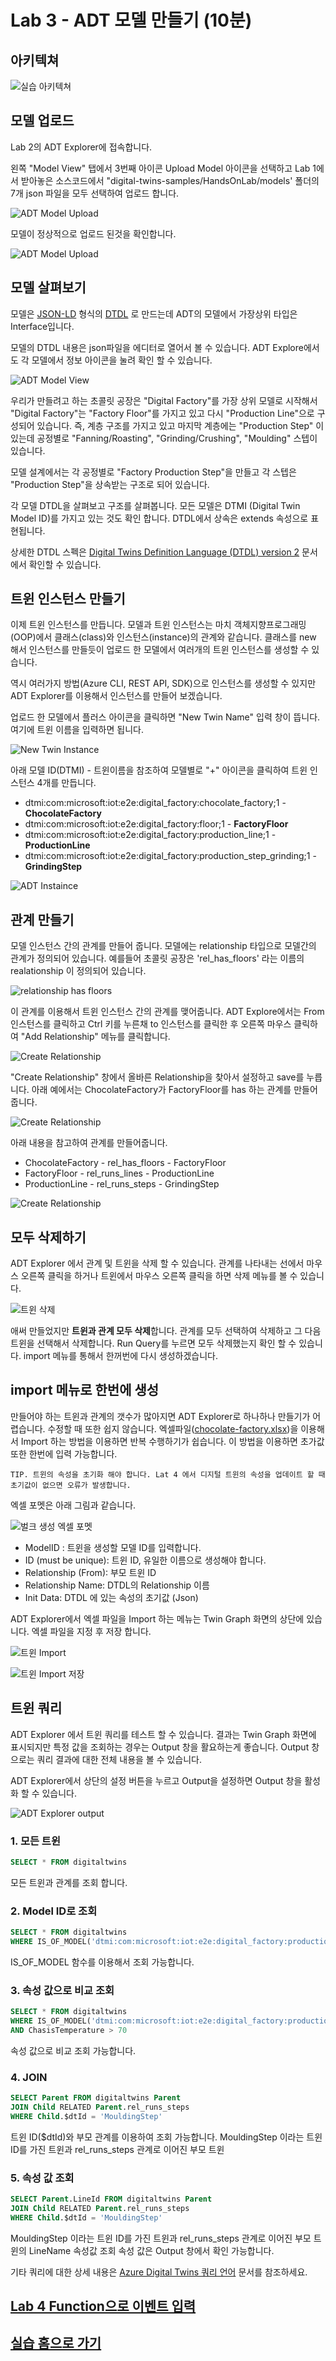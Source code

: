 # Lab 3 - ADT 모델 만들기 (10분)

## 아키텍쳐 

![실습 아키텍쳐](images/hol-architecture-3_updated.png)

## 모델 업로드

Lab 2의 ADT Explorer에 접속합니다. 

왼쪽 "Model View" 탭에서 3번째 아이콘 Upload Model 아이콘을 선택하고 Lab 1에서 받아놓은 소스코드에서 "digital-twins-samples/HandsOnLab/models' 폴더의 7개 json 파일을 모두 선택하여 업로드 합니다. 

![ADT Model Upload](images/adt-model-upload.png)

모델이 정상적으로 업로드 된것을 확인합니다. 

![ADT Model Upload](images/adt-model-upload2.png)

## 모델 살펴보기 

모델은 [JSON-LD](https://json-ld.org/) 형식의 [DTDL](https://github.com/Azure/opendigitaltwins-dtdl) 로 만드는데 ADT의 모델에서 가장상위 타입은 Interface입니다. 

모델의 DTDL 내용은 json파일을 에디터로 열어서 볼 수 있습니다. ADT Explore에서도 각 모델에서 정보 아이콘을 눌려 확인 할 수 있습니다. 

![ADT Model View](images/adt-model-view.png)

우리가 만들려고 하는 초콜릿 공장은 "Digital Factory"를 가장 상위 모델로 시작해서 "Digital Factory"는 "Factory Floor"를 가지고 있고 다시 "Production Line"으로 구성되어 있습니다. 즉, 계층 구조를 가지고 있고 마지막 계층에는 "Production Step" 이 있는데 공정별로 "Fanning/Roasting", "Grinding/Crushing", "Moulding" 스텝이 있습니다. 

모델 설계에서는 각 공정별로 "Factory Production Step"을 만들고 각 스텝은 "Production Step"을 상속받는 구조로 되어 있습니다. 

각 모델 DTDL을 살펴보고 구조를 살펴봅니다. 모든 모델은 DTMI (Digital Twin Model ID)를 가지고 있는 것도 확인 합니다. DTDL에서 상속은 extends 속성으로 표현됩니다. 

상세한 DTDL 스펙은 [Digital Twins Definition Language (DTDL) version 2](https://github.com/Azure/opendigitaltwins-dtdl/blob/master/DTDL/v2/dtdlv2.md) 문서에서 확인할 수 있습니다. 

## 트윈 인스턴스 만들기 

이제 트윈 인스턴스를 만듭니다. 모델과 트윈 인스턴스는 마치 객체지향프로그래밍(OOP)에서 클래스(class)와 인스턴스(instance)의 관계와 같습니다. 클래스를 new 해서 인스턴스를 만들듯이 업로드 한 모델에서 여러개의 트윈 인스턴스를 생성할 수 있습니다. 

역시 여러가지 방법(Azure CLI, REST API, SDK)으로 인스턴스를 생성할 수 있지만 ADT Explorer를 이용해서 인스턴스를 만들어 보겠습니다. 

업로드 한 모델에서 플러스 아이콘을 클릭하면 "New Twin Name" 입력 창이 뜹니다. 여기에 트윈 이름을 입력하면 됩니다. 

![New Twin Instance](images/adt-new-twin.png)

아래 모델 ID(DTMI) - 트윈이름을 참조하여 모델별로 "+" 아이콘을 클릭하여 트윈 인스턴스 4개를 만듭니다. 

* dtmi:com:microsoft:iot:e2e:digital_factory:chocolate_factory;1 - **ChocolateFactory**
* dtmi:com:microsoft:iot:e2e:digital_factory:floor;1 - **FactoryFloor**
* dtmi:com:microsoft:iot:e2e:digital_factory:production_line;1 - **ProductionLine**
* dtmi:com:microsoft:iot:e2e:digital_factory:production_step_grinding;1 - **GrindingStep**

![ADT Instaince](images/adt-instance.png)

## 관계 만들기 

모델 인스턴스 간의 관계를 만들어 줍니다. 모델에는 relationship 타입으로 모델간의 관계가 정의되어 있습니다. 예를들어 초콜릿 공장은 'rel_has_floors' 라는 이름의 realationship 이 정의되어 있습니다. 

![relationship has floors](images/rel_has_floors.png)

이 관계를 이용해서 트윈 인스턴스 간의 관계를 맺어줍니다. ADT Explore에서는 From 인스턴스를 클릭하고 Ctrl 키를 누른채 to 인스턴스를 클릭한 후 오른쪽 마우스 클릭하여 "Add Relationship" 메뉴를 클릭합니다. 

![Create Relationship](images/adt-select-relationship.png)

"Create Relationship" 창에서 올바른 Relationship을 찾아서 설정하고 save를 누릅니다. 아래 예에서는 ChocolateFactory가 FactoryFloor를 has 하는 관계를 만들어 줍니다. 

![Create Relationship](images/adt-create-relationship.png)

아래 내용을 참고하여 관계를 만들어줍니다. 

* ChocolateFactory - rel_has_floors - FactoryFloor
* FactoryFloor - rel_runs_lines - ProductionLine
* ProductionLine - rel_runs_steps - GrindingStep

![Create Relationship](images/adt-select-relationship_done.png)

## 모두 삭제하기

ADT Explorer 에서 관계 및 트윈을 삭제 할 수 있습니다. 관계를 나타내는 선에서 마우스 오른쪽 클릭을 하거나 트윈에서 마우스 오른쪽 클릭을 하면 삭제 메뉴를 볼 수 있습니다. 

![트윈 삭제](images/delete-twin.png)

애써 만들었지만 **트윈과 관계 모두 삭제**합니다. 관계를 모두 선택하여 삭제하고 그 다음 트윈을 선택해서 삭제합니다. Run Query를 누르면 모두 삭제했는지 확인 할 수 있습니다. import 메뉴를 통해서 한꺼번에 다시 생성하겠습니다. 

## import 메뉴로 한번에 생성

만들어야 하는 트윈과 관계의 갯수가 많아지면 ADT Explorer로 하나하나 만들기가 어렵습니다. 수정할 때 또한 쉽지 않습니다. 엑셀파일([chocolate-factory.xlsx](./chocolate-factory.xlsx))을 이용해서 Import 하는 방법을 이용하면 반복 수행하기가 쉽습니다. 이 방법을 이용하면 초가값 또한 한번에 입력 가능합니다. 

```
TIP. 트윈의 속성을 초기화 해야 합니다. Lat 4 에서 디지털 트윈의 속성을 업데이트 할 때 초기값이 없으면 오류가 발생합니다. 
```

엑셀 포멧은 아래 그림과 같습니다. 

![벌크 생성 엑셀 포멧](images/bulk-create-xlsx.png)

 * ModelID : 트윈을 생성할 모델 ID를 입력합니다. 
 * ID (must be unique): 트윈 ID, 유일한 이름으로 생성해야 합니다. 
 * Relationship (From): 부모 트윈 ID
 * Relationship Name: DTDL의 Relationship 이름 
 * Init Data: DTDL 에 있는 속성의 초기값 (Json)

ADT Explorer에서 엑셀 파일을 Import 하는 메뉴는 Twin Graph 화면의 상단에 있습니다. 엑셀 파일을 지정 후 저장 합니다. 

![트윈 Import](images/twin-import1.png)

![트윈 Import 저장](images/twin-import2.png)

## 트윈 쿼리 

ADT Explorer 에서 트윈 쿼리를 테스트 할 수 있습니다. 결과는 Twin Graph 화면에 표시되지만 특정 값을 조회하는 경우는 Output 창을 활요하는게 좋습니다. Output 창으로는 쿼리 결과에 대한 전체 내용을 볼 수 있습니다. 

ADT Explorer에서 상단의 설정 버튼을 누르고 Output을 설정하면 Output 창을 활성화 할 수 있습니다. 

![ADT Explorer output](images/adt-explorer-output.png)

### 1. 모든 트윈
```sql
SELECT * FROM digitaltwins
```
모든 트윈과 관계를 조회 합니다. 

### 2. Model ID로 조회
```sql
SELECT * FROM digitaltwins 
WHERE IS_OF_MODEL('dtmi:com:microsoft:iot:e2e:digital_factory:production_step;2')
```
IS_OF_MODEL 함수를 이용해서 조회 가능합니다. 

### 3. 속성 값으로 비교 조회
```sql
SELECT * FROM digitaltwins 
WHERE IS_OF_MODEL('dtmi:com:microsoft:iot:e2e:digital_factory:production_step;2') 
AND ChasisTemperature > 70
```
속성 값으로 비교 조회 가능합니다. 

### 4. JOIN 
```sql
SELECT Parent FROM digitaltwins Parent 
JOIN Child RELATED Parent.rel_runs_steps
WHERE Child.$dtId = 'MouldingStep'
```
트윈 ID($dtId)와 부모 관계를 이용하여 조회 가능합니다. 
MouldingStep 이라는 트윈 ID를 가진 트윈과 rel_runs_steps 관계로 이어진 부모 트윈

### 5. 속성 값 조회
```sql
SELECT Parent.LineId FROM digitaltwins Parent 
JOIN Child RELATED Parent.rel_runs_steps
WHERE Child.$dtId = 'MouldingStep'
```
MouldingStep 이라는 트윈 ID를 가진 트윈과 rel_runs_steps 관계로 이어진 부모 트윈의 LineName 속성값 조회
속성 값은 Output 창에서 확인 가능합니다. 

기타 쿼리에 대한 상세 내용은 [Azure Digital Twins 쿼리 언어](https://docs.microsoft.com/ko-kr/azure/digital-twins/concepts-query-language) 문서를 참조하세요.

## [Lab 4 Function으로 이벤트 입력 ](lab4-ingest-event.md)

## [실습 홈으로 가기](README.md)

